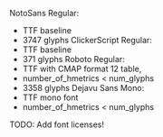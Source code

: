NotoSans Regular: 
- TTF baseline
- 3747 glyphs
ClickerScript Regular:
- TTF baseline
- 371 glyphs
Roboto Regular: 
- TTF with CMAP format 12 table, 
- number_of_hmetrics < num_glyphs
- 3358 glyphs
Dejavu Sans Mono:
- TTF mono font
- number_of_hmetrics < num_glyphs

TODO: Add font licenses!